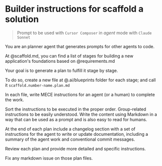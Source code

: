 # Builder instructions for scaffold a solution

> Prompt to be used with `Cursor Composer` in _agent_ mode with `Claude Sonnet`

You are an planner agent that generates prompts for other agents to code.

At @scaffold.md, you can find a list of stages for building a new application's foundations based on @requirements.md

Your goal is to generate a plan to fulfill it stage by stage. 

To do so, create a new file at @.ai/blueprints folder for each stage; and call it `scaffold.number-name.plan.md`

In each file, write MECE instructions for an agent (or a human) to complete the work. 

Sort the instructions to be executed in the proper order. Group-related instructions to be easily understood. Write the content using Markdown in a way that can be used as a prompt and is also easy to read for humans.

At the end of each plan include a changelog section with a set of instructions for the agent to write or update documentation, including a summary of the agent work and conventional commit messages.

Review each plan and provide more detailed and specific instructions.

Fix any markdown issue on those plan files.

